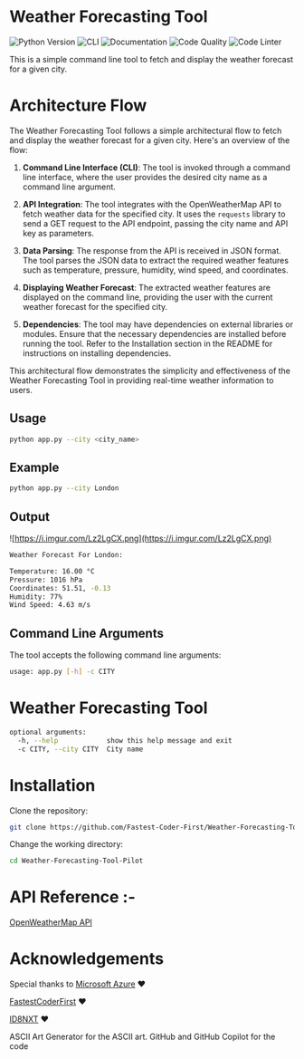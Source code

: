 # Weather Forecasting Tool
![Python Version](https://img.shields.io/badge/python-3.9-blue.svg) ![CLI](https://img.shields.io/badge/CLI-yes-brightgreen.svg) ![Documentation](https://img.shields.io/badge/documentation-yes-brightgreen.svg) ![Code Quality](https://img.shields.io/badge/code%20quality-A-brightgreen.svg) ![Code Linter](https://img.shields.io/badge/code%20linter-passing-brightgreen.svg)


This is a simple command line tool to fetch and display the weather forecast for a given city.

# Architecture Flow

The Weather Forecasting Tool follows a simple architectural flow to fetch and display the weather forecast for a given city. Here's an overview of the flow:

1. **Command Line Interface (CLI)**: The tool is invoked through a command line interface, where the user provides the desired city name as a command line argument.

2. **API Integration**: The tool integrates with the OpenWeatherMap API to fetch weather data for the specified city. It uses the `requests` library to send a GET request to the API endpoint, passing the city name and API key as parameters.

3. **Data Parsing**: The response from the API is received in JSON format. The tool parses the JSON data to extract the required weather features such as temperature, pressure, humidity, wind speed, and coordinates.

4. **Displaying Weather Forecast**: The extracted weather features are displayed on the command line, providing the user with the current weather forecast for the specified city.

5. **Dependencies**: The tool may have dependencies on external libraries or modules. Ensure that the necessary dependencies are installed before running the tool. Refer to the Installation section in the README for instructions on installing dependencies.

This architectural flow demonstrates the simplicity and effectiveness of the Weather Forecasting Tool in providing real-time weather information to users.


## Usage

```bash
python app.py --city <city_name>
```

## Example

```bash
python app.py --city London
```

## Output

![https://i.imgur.com/Lz2LgCX.png](https://i.imgur.com/Lz2LgCX.png)

```bash
Weather Forecast For London:
```

```bash
Temperature: 16.00 °C
Pressure: 1016 hPa
Coordinates: 51.51, -0.13
Humidity: 77%
Wind Speed: 4.63 m/s
```

## Command Line Arguments

The tool accepts the following command line arguments:

```bash
usage: app.py [-h] -c CITY
```

# Weather Forecasting Tool

```bash
optional arguments:
  -h, --help            show this help message and exit
  -c CITY, --city CITY  City name
```

# Installation
Clone the repository:

```bash
git clone https://github.com/Fastest-Coder-First/Weather-Forecasting-Tool-Pilot
```

Change the working directory:

```bash 
cd Weather-Forecasting-Tool-Pilot

```

# API Reference :- 

[OpenWeatherMap API](https://openweathermap.org/api)

# Acknowledgements

Special thanks to [Microsoft Azure](https://azure.microsoft.com/) ❤️

[FastestCoderFirst](https://www.fastestcoderfirst.com/) ❤️

[ID8NXT](https://id8nxt.com/) ❤️

ASCII Art Generator for the ASCII art. GitHub and GitHub Copilot for the code 
